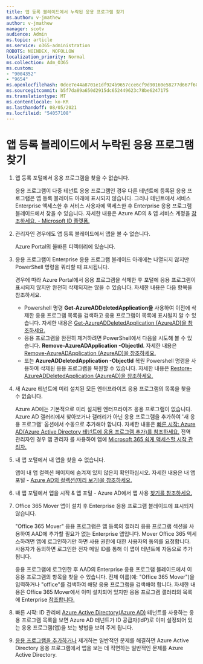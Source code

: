 ```yaml
---
title: 앱 등록 블레이드에서 누락된 응용 프로그램 찾기
ms.author: v-jmathew
author: v-jmathew
manager: scotv
audience: Admin
ms.topic: article
ms.service: o365-administration
ROBOTS: NOINDEX, NOFOLLOW
localization_priority: Normal
ms.collection: Adm_O365
ms.custom:
- "9004352"
- "9654"
ms.openlocfilehash: 0dee7e44a8701e1df924b9657cce6cf9d90160e58277d667f6069a4cbcf87ce5
ms.sourcegitcommit: b5f7da89a650d2915dc652449623c78be6247175
ms.translationtype: MT
ms.contentlocale: ko-KR
ms.lasthandoff: 08/05/2021
ms.locfileid: "54057108"
---
```

# <a name="find-missing-applications-on-app-registration-blade"></a>앱 등록 블레이드에서 누락된 응용 프로그램 찾기

1. 앱 등록 포털에서 응용 프로그램을 찾을 수 없습니다.

    응용 프로그램이 다중 테넌트 응용 프로그램인 경우 다른 테넌트에 등록된 응용 프로그램은 앱 등록 블레이드 아래에 표시되지 않습니다. 그러나 테넌트에서 서비스 Enterprise 액세스한 후 서비스 사용자에 액세스한 후 Enterprise 응용 프로그램 블레이드에서 찾을 수 있습니다. 자세한 내용은 Azure AD의 & 앱 서비스 계정을 [참조하세요. - Microsoft ID 플랫폼.](https://docs.microsoft.com/azure/active-directory/develop/app-objects-and-service-principals)
2. 관리자인 경우에도 앱 등록 블레이드에서 앱을 볼 수 없습니다.

    Azure Portal의 올바른 디렉터리에 있습니다.
3. 응용 프로그램이 Enterprise 응용 프로그램 블레이드 아래에는 나열되지 않지만 PowerShell 명령을 쿼리할 때 표시됩니다.

    경우에 따라 Azure Portal에서 응용 프로그램을 삭제한 후 포털에 응용 프로그램이 표시되지 않지만 완전히 삭제되지는 않을 수 있습니다. 자세한 내용은 다음 항목을 참조하세요.
    - Powershell 명령 **Get-AzureADDeletedApplication을** 사용하여 이전에 삭제한 응용 프로그램 목록을 검색하고 응용 프로그램이 목록에 표시될지 알 수 있습니다. 자세한 내용은 [Get-AzureADDeletedApplication (AzureAD)을 참조하세요.](https://docs.microsoft.com/powershell/module/azuread/get-azureaddeletedapplication)
    - 응용 프로그램을 완전히 제거하려면 PowerShell에서 다음을 시도해 볼 수 있습니다. **Remove-AzureADApplication -ObjectId**. 자세한 내용은 [Remove-AzureADApplication (AzureAD)을 참조하세요.](https://docs.microsoft.com/powershell/module/azuread/remove-azureadapplication)
    - 또는 **AzureADDeletedApplication -ObjectId** 복원 Powershell 명령을 사용하여 삭제된 응용 프로그램을 복원할 수 있습니다. 자세한 내용은 [Restore-AzureADDeletedApplication (AzureAD)을 참조하세요.](https://docs.microsoft.com/powershell/module/azuread/restore-azureaddeletedapplication)
4. 새 Azure 테넌트에 미리 설치된 모든 엔터프라이즈 응용 프로그램의 목록을 찾을 수 없습니다.

    Azure AD에는 기본적으로 미리 설치된 엔터프라이즈 응용 프로그램이 없습니다. Azure AD 갤러리에서 찾아보거나 갤러리가 아닌 응용 프로그램을 추가하여 '새 응용 프로그램' 옵션에서 수동으로 추가해야 합니다. 자세한 내용은 [빠른 시작: Azure AD(Azure Active Directory 테넌트에 응용 프로그램 추가)를 참조하세요.](https://docs.microsoft.com/azure/active-directory/manage-apps/add-application-portal)
    전역 관리자인 경우 앱 관리자 를 사용하여 앱에 [Microsoft 365 쉽게 액세스할 시작 관리자.](https://docs.microsoft.com/microsoft-365/admin/manage/customize-the-app-launcher)
5. 내 앱 포털에서 내 앱을 찾을 수 없습니다.

    앱이 내 앱 컬렉션 페이지에 숨겨져 있지 않은지 확인하십시오. 자세한 내용은 내 앱 포털 - [Azure AD의 컬렉션(미리 보기)을 참조하세요.](https://docs.microsoft.com/azure/active-directory/user-help/my-apps-portal-user-collections)
6. 내 앱 포털에서 앱을 시작 & 앱 포털 - Azure AD에서 앱 사용 [찾기를 참조하세요.](https://docs.microsoft.com/azure/active-directory/user-help/my-apps-portal-end-user-access)
7. Office 365 Mover 앱이 설치 후 Enterprise 응용 프로그램 블레이드에 표시되지 않습니다.

    "Office 365 Mover" 응용 프로그램은 앱 등록의 갤러리 응용 프로그램 섹션을 사용하여 AAD에 추가할 필요가 없는 Enterprise 앱입니다. Mover Office 365 액세스하려면 앱에 로그인하기만 하면 사용 권한에 대한 사용자의 동의를 요청합니다. 사용자가 동의하면 로그인한 전자 메일 ID를 통해 이 앱이 테넌트에 자동으로 추가됩니다.

    응용 프로그램에 로그인한 후 AAD의 Enterprise 응용 프로그램 블레이드에서 이 응용 프로그램의 항목을 찾을 수 있습니다. 전체 이름(예: "Office 365 Mover")을 입력하거나 "office"를 검색하여 해당 응용 프로그램을 검색해야 합니다. 자세한 내용은 Office 365 Mover에서 이미 설치되어 있지만 응용 프로그램 갤러리의 목록에 Enterprise [참조합니다.](https://docs.microsoft.com/answers/questions/30186/office-365-mover-says-its-already-installed-but-it.html)
8. 빠른 시작: ID 관리에 [Azure Active Directory(Azure AD)](https://docs.microsoft.com/azure/active-directory/manage-apps/view-applications-portal) 테넌트를 사용하는 응용 프로그램 목록을 보면 Azure AD 테넌트가 ID 공급자(IdP)로 이미 설정되어 있는 응용 프로그램(앱)을 보는 방법을 보여 주게 됩니다.
9. [응용 프로그램을 추가하거나](https://docs.microsoft.com/azure/active-directory/manage-apps/troubleshoot-adding-apps) 제거하는 일반적인 문제를 해결하면 Azure Active Directory 응용 프로그램에서 앱을 보는 데 직면하는 일반적인 문제를 Azure Active Directory.
